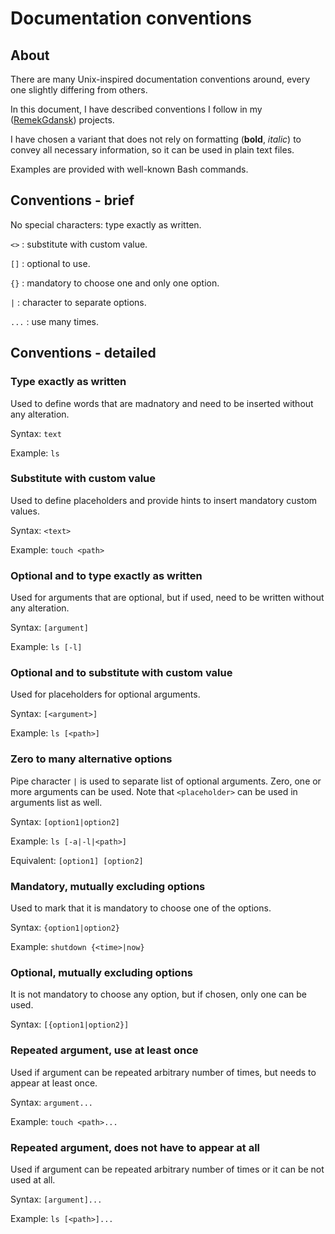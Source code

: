 # Documentation conventions

## About

There are many Unix-inspired documentation conventions around, every one slightly differing from others.

In this document, I have described conventions I follow in my ([RemekGdansk](http://github.com/RemekGdansk)) projects.

I have chosen a variant that does not rely on formatting (**bold**, _italic_) to convey all necessary information, so it can be used in plain text files.

Examples are provided with well-known Bash commands.

## Conventions - brief

No special characters: type exactly as written.

`<>` : substitute with custom value.

`[]` : optional to use.

`{}` : mandatory to choose one and only one option.

`|` : character to separate options.

`...` : use many times.

## Conventions - detailed

### Type exactly as written

Used to define words that are madnatory and need to be inserted without any alteration.

Syntax: `text`

Example: `ls`

### Substitute with custom value

Used to define placeholders and provide hints to insert mandatory custom values.

Syntax: `<text>`

Example: `touch <path>`

### Optional and to type exactly as written

Used for arguments that are optional, but if used, need to be written without any alteration.

Syntax: `[argument]`

Example: `ls [-l]`

### Optional and to substitute with custom value

Used for placeholders for optional arguments.

Syntax: `[<argument>]`

Example: `ls [<path>]`

### Zero to many alternative options

Pipe character `|` is used to separate list of optional arguments. Zero, one or more arguments can be used. Note that `<placeholder>` can be used in arguments list as well.

Syntax: `[option1|option2]`

Example: `ls [-a|-l|<path>]`

Equivalent: `[option1] [option2]`

### Mandatory, mutually excluding options

Used to mark that it is mandatory to choose one of the options.

Syntax: `{option1|option2}`

Example: `shutdown {<time>|now}`

### Optional, mutually excluding options

It is not mandatory to choose any option, but if chosen, only one can be used.

Syntax: `[{option1|option2}]`

### Repeated argument, use at least once

Used if argument can be repeated arbitrary number of times, but needs to appear at least once.

Syntax: `argument...`

Example: `touch <path>...`

### Repeated argument, does not have to appear at all

Used if argument can be repeated arbitrary number of times or it can be not used at all.

Syntax: `[argument]...`

Example: `ls [<path>]...`
